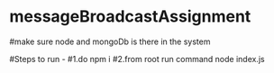 # messageBroadcastAssignment

#make sure node and mongoDb is there in the system

#Steps to run - 
#1.do npm i
#2.from root run command node index.js

